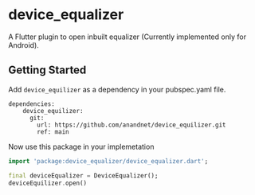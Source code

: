 # device_equalizer

A Flutter plugin to open inbuilt equalizer (Currently implemented only for Android).

## Getting Started
Add `device_equilizer` as a dependency in your pubspec.yaml file.
```
dependencies:
    device_equilizer:
      git:
        url: https://github.com/anandnet/device_equilizer.git
        ref: main
```

Now use this package in your implemetation

```dart
import 'package:device_equalizer/device_equalizer.dart';

final deviceEqualizer = DeviceEqualizer();
deviceEquilizer.open()
```

